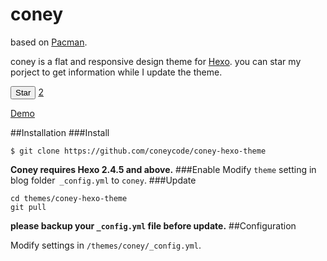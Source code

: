 # coney
based on [Pacman](https://github.com/A-limon/pacman).

coney is a flat and responsive design theme for [Hexo](http://hexo.io).
you can star my porject to get information while I update the theme.
<form accept-charset="UTF-8" action="/coneycode/coney-hexo-theme/star" class="js-toggler-form unstarred js-star-button" data-remote="true" method="post"><div style="margin:0;padding:0;display:inline"><input name="utf8" type="hidden" value="✓"><input name="authenticity_token" type="hidden" value="3QHmzFikcJPUJhGcr1UsbG+JP0AoKrh/52JxncRTdY69eE+Mx8Uk7vqgPnczF4gjZiImCX5sFVO/gPgP6OJ4SQ=="></div>
      <button class="minibutton with-count js-toggler-target star-button" aria-label="Star this repository" title="Star coneycode/coney-hexo-theme">
        <span class="octicon octicon-star"></span>
        Star
      </button>
        <a class="social-count js-social-count" href="/coneycode/coney-hexo-theme/stargazers">
          2
        </a>
</form>

[Demo](http://gengbiao.me)

##Installation
###Install
```
$ git clone https://github.com/coneycode/coney-hexo-theme
```
**Coney requires Hexo 2.4.5 and above.** 
###Enable
Modify `theme` setting in blog folder` _config.yml` to `coney`.
###Update
```
cd themes/coney-hexo-theme
git pull
```

**please backup your `_config.yml` file before update.** 
##Configuration

Modify settings in  `/themes/coney/_config.yml`.
